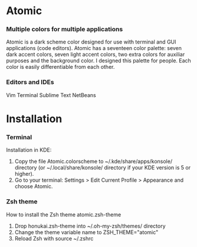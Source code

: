 # Atomic
### Multiple colors for multiple applications
Atomic is a dark scheme color designed for use with terminal and GUI applications (code editors). Atomic has a seventeen color palette: seven dark accent colors, seven light accent colors, two extra colors for auxiliar purposes and the background color. I designed this palette for people. Each color is easily differentiable from each other.
### Editors and IDEs
Vim
Terminal
Sublime Text
NetBeans
# Installation
### Terminal
Installation in KDE:
1. Copy the file Atomic.colorscheme to ~/.kde/share/apps/konsole/ directory (or ~/.local/share/konsole/ directory if your KDE version is 5 or higher).
2. Go to your terminal: Settings > Edit Current Profile > Appearance and choose Atomic.
### Zsh theme
How to install the Zsh theme atomic.zsh-theme
1. Drop honukai.zsh-theme into ~/.oh-my-zsh/themes/ directory
2. Change the theme variable name to ZSH_THEME="atomic"
3. Reload Zsh with source ~/.zshrc
